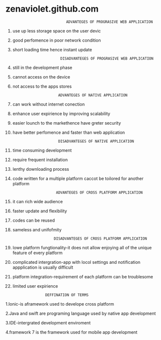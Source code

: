 # zenaviolet.github.com
                                ADVANTEGES OF PROGRASIVE WEB APPLICATION 

  1. use up less storage space on the user devic
  
 2. good perfomence in poor network condition
  
 3. short loading time hence instant update
  
                              DISADVANTEGES OF PROGRASIVE WEB APPLICATION
  
 1. still in the development phase
  
 2. cannot access on the device
  
 3. not access to the apps stores
  
                             ADVANTEGES OF NATIVE APPLICATION
  
 1. can work without internet conection
  
 2. enhance user expirience by improving scalability
  
 3. easier lounch to the markethence have greter security
  
 4. have better perfomence and faster than web application
  
                             DISADVANTEGES OF NATIVE APPLICATION
  
 1. time consuming development
  
 2. require frequent installation
  
 3. lenthy downloading process
  
 4. code written for a multiple platform caccot be toilored for another platform
  
                            ADVANTEGES OF CROSS PLATFORM APPLICATION
  
 1. it can rich wide audience
  
 2. faster update and flexibility
  
 3. codes can be reused
  
 4. sameless and unifofmity
  
                           DISADVANTEGES OF CROSS PLATFORM APPLICATION
  
 1. lowe platform fungtionality-it does not allow enjoying all of the unique feature of every platform
  
 2.  complicated intergration-app with locol settings and notification appplication is usually difficult
  
 3.  platform integration-requirement of each platform can be troublesome
  
 4.  limited user expirience
  
                        DEFFINATION OF TERMS

1.Ionic-is aframework used to develope cross platform

2.Java and swift  are programing language used by native app development

3.IDE-intergrated development enviroment

4.framework 7 is the framework used for mobile app development
  
  
  
  
  
  
  
  
  
  
  
  
  

